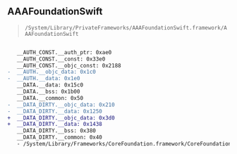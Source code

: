 ## AAAFoundationSwift

> `/System/Library/PrivateFrameworks/AAAFoundationSwift.framework/AAAFoundationSwift`

```diff

   __AUTH_CONST.__auth_ptr: 0xae0
   __AUTH_CONST.__const: 0x33e0
   __AUTH_CONST.__objc_const: 0x2188
-  __AUTH.__objc_data: 0x1c0
-  __AUTH.__data: 0x1e0
   __DATA.__data: 0x15c0
   __DATA.__bss: 0x1b00
   __DATA.__common: 0x50
-  __DATA_DIRTY.__objc_data: 0x210
-  __DATA_DIRTY.__data: 0x1250
+  __DATA_DIRTY.__objc_data: 0x3d0
+  __DATA_DIRTY.__data: 0x1438
   __DATA_DIRTY.__bss: 0x380
   __DATA_DIRTY.__common: 0x40
   - /System/Library/Frameworks/CoreFoundation.framework/CoreFoundation

```
